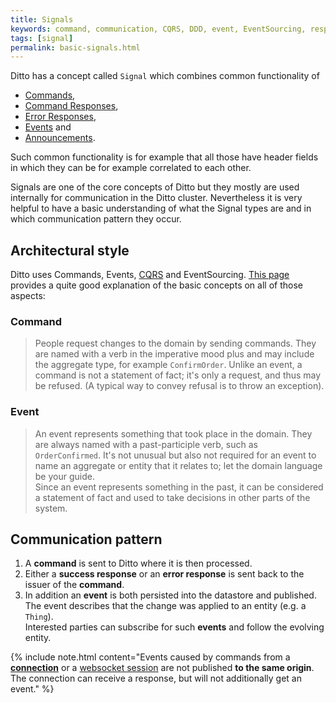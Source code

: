 ```yaml
---
title: Signals
keywords: command, communication, CQRS, DDD, event, EventSourcing, response, signal
tags: [signal]
permalink: basic-signals.html
---
```


Ditto has a concept called `Signal` which combines common functionality of
* [Commands](basic-signals-command.html),
* [Command Responses](basic-signals-commandresponse.html),
* [Error Responses](basic-signals-errorresponse.html),
* [Events](basic-signals-event.html) and
* [Announcements](basic-signals-announcement.html).

Such common functionality is for example that all those have header fields in which they can be for example correlated
to each other. 

Signals are one of the core concepts of Ditto but they mostly are used internally for communication in the Ditto
cluster.
Nevertheless it is very helpful to have a basic understanding of what the Signal types are and in which communication 
pattern they occur.


## Architectural style

Ditto uses Commands, Events,
<a href="#" data-toggle="tooltip" data-original-title="{{site.data.glossary.cqrs}}">CQRS</a> and EventSourcing.
[This page](https://cqrs.nu/Faq) provides a quite good explanation of the basic concepts on all of those aspects:

### Command

> People request changes to the domain by sending commands. 
They are named with a verb in the imperative mood plus and may include the aggregate type, for example `ConfirmOrder`. 
Unlike an event, a command is not a statement of fact; it's only a request, and thus may be refused.
(A typical way to convey refusal is to throw an exception).

### Event

> An event represents something that took place in the domain.
They are always named with a past-participle verb, such as `OrderConfirmed`. 
It's not unusual but also not required for an event to name an aggregate or entity that it relates to; let the domain
language be your guide.<br/>
Since an event represents something in the past, it can be considered a statement of fact and used to take decisions in
other parts of the system.


## Communication pattern

1. A **command** is sent to Ditto where it is then processed.
2. Either a **success response** or an **error response** is sent back to the issuer of the **command**.
3. In addition an **event** is both persisted into the datastore and published.<br/>
   The event describes that the change was applied to an entity (e.g. a `Thing`).<br/>
   Interested parties can subscribe for such **events** and follow the evolving entity.

{% include note.html
   content="Events caused by commands from a **[connection](basic-connections.html)** or a 
            [websocket session](httpapi-protocol-bindings-websocket.html) are not published
            **to the same origin**. The connection can receive a response, but will not additionally get an event."
%}
